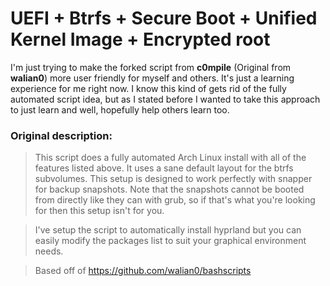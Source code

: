 # UEFI + Btrfs + Secure Boot + Unified Kernel Image + Encrypted root

I'm just trying to make the forked script from **c0mpile** (Original from **walian0**) more user friendly for myself and others.  It's just a learning experience for me right now. I know this kind of gets rid of the fully automated script idea, but as I stated before I wanted to take this approach to just learn and well, hopefully help others learn too.

### Original description:

>This script does a fully automated Arch Linux install with all of the features listed above. It uses a sane default layout for the btrfs subvolumes. This setup is designed to work perfectly with snapper for backup snapshots. Note that the snapshots cannot be booted from directly like they can with grub, so if that's what you're looking for then this setup isn't for you.

>I've setup the script to automatically install hyprland but you can easily modify the packages list to suit your graphical environment needs.

>Based off of https://github.com/walian0/bashscripts
